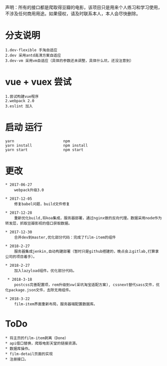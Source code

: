 声明：所有的接口都是爬取得豆瓣的电影，该项目只是用来个人练习和学习使用，不涉及任何商用用途。如果侵权，请及时联系本人，本人会尽快删除。

# 分支说明
    1.dev-flexible 手淘自适应
    2.dev 采用antd高清方案自适应
    3.dev-vm 采用vm自适应（具体的参数还未调整，具体什么坑，还没注意到）

# vue + vuex 尝试
    1.尝试构建vue程序
    2.webpack 2.0
    3.eslint 加入


# 启动 运行

    yarn                      npm
    yarn install              npm install
    yarn start                npm start        


# 更改

    * 2017-06-27
        webpack升级3.0

    * 2017-12-05
        修复babel问题，build文件修复

    * 2017-12-28
        重新优化build,将koa集成，服务器部署，通过nginx做的反向代理。数据采用node作为转发层，抓取豆瓣影视的借口获取数据。

    * 2017-12-30
        合并dev到master,优化部分代码：完成了film-item的组件

    * 2018-2-27
        服务器集成jenkin,自动构建部署（暂时只是github搭建的，晚点会上gitlab,打算拿公司的项目着手）。

    * 2018-2-27
        加入lazyload组件。优化部分代码。

     * 2018-3-18
        postcss完善配置项，rem升级到vw(采坑淘宝适配方案), cssnext替代sass文件，优化package.json文件，去除无用组件。

    * 2018-3-22
        film-item界面重新布局，服务器端配置数据库。

# ToDo
    * 将主页的film-item剥离（Done）
    * api借口替换，爬取电影天堂的链接资源。
    * 数据库操作。
    * film-detail页面的实现
    * 注册接口。
